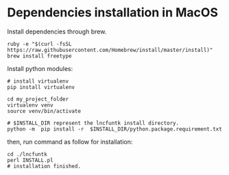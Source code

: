 # Dependencies installation in MacOS

Install dependencies through brew.

```
ruby -e "$(curl -fsSL https://raw.githubusercontent.com/Homebrew/install/master/install)"
brew install freetype
```

Install python modules:

```
# install virtualenv
pip install virtualenv

cd my_project_folder
virtualenv venv
source venv/bin/activate

# $INSTALL_DIR represent the lncfuntk install directory.
python -m  pip install -r  $INSTALL_DIR/python.package.requirement.txt
```

then, run command as follow for installation:

```
cd ./lncfuntk
perl INSTALL.pl
# installation finished.
```

